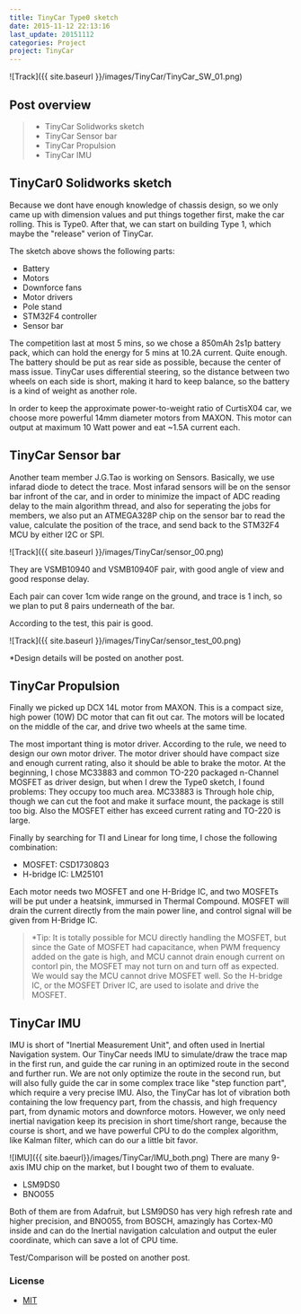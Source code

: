 ```yaml
---
title: TinyCar Type0 sketch
date: 2015-11-12 22:13:16
last_update: 20151112
categories: Project
project: TinyCar
---
```


![Track]({{ site.baseurl }}/images/TinyCar/TinyCar_SW_01.png)

## Post overview

>* TinyCar Solidworks sketch
>* TinyCar Sensor bar
>* TinyCar Propulsion
>* TinyCar IMU


## TinyCar0 Solidworks sketch
Because we dont have enough knowledge of chassis design, so we only came up with dimension values and put things together first, make the car rolling. This is Type0. After that, we can start on building Type 1, which maybe the "release" verion of TinyCar.

The sketch above shows the following parts:

- Battery
- Motors
- Downforce fans
- Motor drivers
- Pole stand
- STM32F4 controller
- Sensor bar

The competition last at most 5 mins, so we chose a 850mAh 2s1p battery pack, which can hold the energy for 5 mins at 10.2A current. Quite enough. The battery should be put as rear side as possible, because the center of mass issue. TinyCar uses differential steering, so the distance between two wheels on each side is short, making it hard to keep balance, so the battery is a kind of weight as another role.

In order to keep the approximate power-to-weight ratio of CurtisX04 car, we choose more powerful 14mm diameter motors from MAXON. This motor can output at maximum 10 Watt power and eat ~1.5A current each.


## TinyCar Sensor bar
Another team member J.G.Tao is working on Sensors. Basically, we use infarad diode to detect the trace. Most infarad sensors will be on the sensor bar infront of the car, and in order to minimize the impact of ADC reading delay to the main algorithm thread, and also for seperating the jobs for members, we also put an ATMEGA328P chip on the sensor bar to read the value, calculate the position of the trace, and send back to the STM32F4 MCU by either I2C or SPI.

![Track]({{ site.baseurl }}/images/TinyCar/sensor_00.png)

They are VSMB10940 and VSMB10940F pair, with good angle of view and good response delay.

Each pair can cover 1cm wide range on the ground, and trace is 1 inch, so we plan to put 8 pairs underneath of the bar.

According to the test, this pair is good.

![Track]({{ site.baseurl }}/images/TinyCar/sensor_test_00.png)

*Design details will be posted on another post.


## TinyCar Propulsion

Finally we picked up DCX 14L motor from MAXON. This is a compact size, high power (10W) DC motor that can fit out car. The motors will be located on the middle of the car, and drive two wheels at the same time.

The most important thing is motor driver. According to the rule, we need to design our own motor driver. The motor driver should have compact size and enough current rating, also it should be able to brake the motor. At the beginning, I chose MC33883 and common TO-220 packaged n-Channel MOSFET as driver design, but when I drew the Type0 sketch, I found problems: They occupy too much area. MC33883 is Through hole chip, though we can cut the foot and make it surface mount, the package is still too big. Also the MOSFET either has exceed current rating and TO-220 is large. 

Finally by searching for TI and Linear for long time, I chose the following combination:

- MOSFET: CSD17308Q3
- H-bridge IC: LM25101

Each motor needs two MOSFET and one H-Bridge IC, and two MOSFETs will be put under a heatsink, immursed in Thermal Compound. MOSFET will drain the current directly from the main power line, and control signal will be given from H-Bridge IC.

>*Tip: It is totally possible for MCU directly handling the MOSFET, but since the Gate of MOSFET had capacitance, when PWM frequency added on the gate is high, and MCU cannot drain enough current on contorl pin, the MOSFET may not turn on and turn off as expected. We would say the MCU cannot drive MOSFET well. So the H-bridge IC, or the MOSFET Driver IC, are used to isolate and drive the MOSFET.


## TinyCar IMU
IMU is short of "Inertial Measurement Unit", and often used in Inertial Navigation system. Our TinyCar needs IMU to simulate/draw the trace map in the first run, and guide the car runing in an optimized route in the second and further run. We are not only optimize the route in the second run, but will also fully guide the car in some complex trace like "step function part", which require a very precise IMU. Also, the TinyCar has lot of vibration both containing the low frequency part, from the chassis, and high frequency part, from dynamic motors and downforce motors. However, we only need inertial navigation keep its precision in short time/short range, because the course is short, and we have powerful CPU to do the complex algorithm, like Kalman filter, which can do our a little bit favor.

![IMU]({{ site.baeurl}}/images/TinyCar/IMU_both.png)
There are many 9-axis IMU chip on the market, but I bought two of them to evaluate.

- LSM9DS0
- BNO055

Both of them are from Adafruit, but LSM9DS0 has very high refresh rate and higher precision, and BNO055, from BOSCH, amazingly has Cortex-M0 inside and can do the Inertial navigation calculation and output the euler coordinate, which can save a lot of CPU time.

Test/Comparison will be posted on another post.


### License
* [MIT](http://opensource.org/licenses/MIT)

